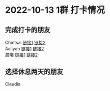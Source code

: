 # 2022-10-13 1群 打卡情况
## 完成打卡的朋友
Chintsai [链接1](http://mmbiz.qpic.cn/mmbiz_jpg/fKBOEML39zrZ1JMvzzgRr6pjsSQNZJ9VRGtM10Z4pt0uJU2syjZKO2Bp9AD1ibrw82Ng9icb2mqcFN19I1rtX1bg/0) [链接2](http://mmbiz.qpic.cn/mmbiz_jpg/fKBOEML39zrZ1JMvzzgRr6pjsSQNZJ9VkLOjgmxZQ0grGN6VoIEpqWTyGiae6ib3951kSR332LApFmMhliaFxCgvA/0) <br>Aaliyah [链接1](http://mmbiz.qpic.cn/mmbiz_jpg/aBaDwGIjEcFLlELyUUwLlHVFOaj8rrRuzPclnuWMtVC8epEGoA48VBEZktRG29mSlicBHwj3E4dlNZGs4TrvByw/0) [链接2](http://mmbiz.qpic.cn/mmbiz_jpg/aBaDwGIjEcFLlELyUUwLlHVFOaj8rrRuTmZZKjA0Loh9Svj57htbYOphU4PjT1tnicJl0TV0j7xMvG8psYZRJXA/0) <br>晨曦 [链接1](http://mmbiz.qpic.cn/mmbiz_jpg/4rYayDxu0jW4EAFhlXZ3lnns3g689NU54kCMd9SfB7owVnjGBRX2u3Cx2KE2sgCumz74U9GUhH8gticSBINicCFw/0) [链接2](http://mmbiz.qpic.cn/mmbiz_jpg/4rYayDxu0jW4EAFhlXZ3lnns3g689NU5Zdc5hiasb1S6G1V4APAcSaeVh9823LC5Z9Kbaqzxz83mcYw0wZEzLoA/0) <br>
## 选择休息两天的朋友
Claudia

